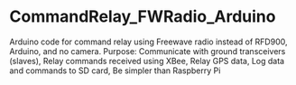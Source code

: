 # CommandRelay_FWRadio_Arduino
Arduino code for command relay using Freewave radio instead of RFD900, Arduino, and no camera.
Purpose:  Communicate with ground transceivers (slaves), Relay commands received using XBee, Relay GPS data, Log data and commands to SD card, Be simpler than Raspberry Pi

